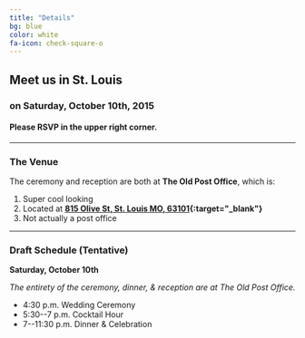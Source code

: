 ```yaml
---
title: "Details"
bg: blue
color: white
fa-icon: check-square-o
---
```


## **Meet us in St. Louis**

### on Saturday, October 10th, 2015

#### **Please RSVP in the upper right corner.**

-------------------------

### **The Venue**

The ceremony and reception are both at **The Old Post Office**, which is:
 
1. Super cool looking
2. Located at **[815 Olive St, St. Louis MO, 63101](https://www.google.com/maps?ll=38.629057,-90.192944&z=16&t=m&hl=en-US&gl=US&mapclient=embed&cid=16792576850699164824){:target="_blank"}**
3. Not actually a post office

<!--
<div class="icontain" height="300">
<iframe src="https://www.google.com/maps/embed?pb=!1m18!1m12!1m3!1d3116.8866905752934!2d-90.19253482248763!3d38.628487672892284!2m3!1f0!2f0!3f0!3m2!1i1024!2i768!4f13.1!3m3!1m2!1s0x87d8b319202f6377%3A0xe90b37acc15f1c98!2sOLD+POST+OFFICE+-+ST.+LOUIS!5e0!3m2!1sen!2sus!4v1425090253860" width="600" height="300" frameborder="0" style="border:0"></iframe>
</div>
-->

-------------------------

### **Draft Schedule** (Tentative)

<!--
**Friday, October 9th**

_Only for members of the wedding party and some invited guests._

* 6:30 p.m. Dinner at the Missouri History Museum at **[5700 Lindell Blvd, St. Louis, MO 63112](https://www.google.com/maps/place/5700+Lindell+Blvd,+St+Louis,+MO+63112/@38.6452723,-90.2858311,17z/data=!3m1!4b1!4m2!3m1!1s0x87d8b54ece7ea551:0xe697025084eeb088)**

<br><br>
-->

**Saturday, October 10th**

_The entirety of the ceremony, dinner, & reception are at The Old Post Office._

* 4:30 p.m. Wedding Ceremony
* 5:30--7 p.m. Cocktail Hour 
* 7--11:30 p.m. Dinner & Celebration
